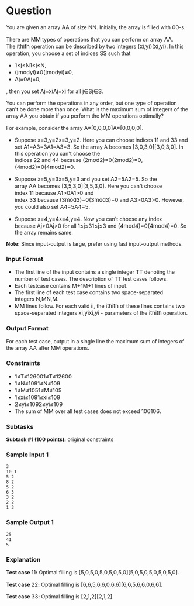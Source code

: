 # Question
<p class=" mathjax-support">You are given an array&nbsp;<span id="MathJax-Element-1-Frame" class="MathJax" style="box-sizing: border-box; display: inline; font-style: normal; font-weight: normal; line-height: normal; font-size: 15px; text-indent: 0px; text-align: left; text-transform: none; letter-spacing: normal; word-spacing: normal; overflow-wrap: normal; white-space: nowrap; float: none; direction: ltr; max-width: none; max-height: none; min-width: 0px; min-height: 0px; border: 0px; padding: 0px; margin: 0px; position: relative;" tabindex="0" role="presentation" data-mathml="&lt;math xmlns=&quot;http://www.w3.org/1998/Math/MathML&quot;&gt;&lt;mi&gt;A&lt;/mi&gt;&lt;/math&gt;"><span id="MathJax-Span-1" class="math"><span id="MathJax-Span-2" class="mrow"><span id="MathJax-Span-3" class="mi">A</span></span></span><span class="MJX_Assistive_MathML" role="presentation">A</span></span>&nbsp;of size&nbsp;<span id="MathJax-Element-2-Frame" class="MathJax" style="box-sizing: border-box; display: inline; font-style: normal; font-weight: normal; line-height: normal; font-size: 15px; text-indent: 0px; text-align: left; text-transform: none; letter-spacing: normal; word-spacing: normal; overflow-wrap: normal; white-space: nowrap; float: none; direction: ltr; max-width: none; max-height: none; min-width: 0px; min-height: 0px; border: 0px; padding: 0px; margin: 0px; position: relative;" tabindex="0" role="presentation" data-mathml="&lt;math xmlns=&quot;http://www.w3.org/1998/Math/MathML&quot;&gt;&lt;mi&gt;N&lt;/mi&gt;&lt;/math&gt;"><span id="MathJax-Span-4" class="math"><span id="MathJax-Span-5" class="mrow"><span id="MathJax-Span-6" class="mi">N</span></span></span><span class="MJX_Assistive_MathML" role="presentation">N</span></span>. Initially, the array is filled with&nbsp;<span id="MathJax-Element-3-Frame" class="MathJax" style="box-sizing: border-box; display: inline; font-style: normal; font-weight: normal; line-height: normal; font-size: 15px; text-indent: 0px; text-align: left; text-transform: none; letter-spacing: normal; word-spacing: normal; overflow-wrap: normal; white-space: nowrap; float: none; direction: ltr; max-width: none; max-height: none; min-width: 0px; min-height: 0px; border: 0px; padding: 0px; margin: 0px; position: relative;" tabindex="0" role="presentation" data-mathml="&lt;math xmlns=&quot;http://www.w3.org/1998/Math/MathML&quot;&gt;&lt;mn&gt;0&lt;/mn&gt;&lt;/math&gt;"><span id="MathJax-Span-7" class="math"><span id="MathJax-Span-8" class="mrow"><span id="MathJax-Span-9" class="mn">0</span></span></span><span class="MJX_Assistive_MathML" role="presentation">0</span></span>-s.</p>
<p class=" mathjax-support">There are&nbsp;<span id="MathJax-Element-4-Frame" class="MathJax" style="box-sizing: border-box; display: inline; font-style: normal; font-weight: normal; line-height: normal; font-size: 15px; text-indent: 0px; text-align: left; text-transform: none; letter-spacing: normal; word-spacing: normal; overflow-wrap: normal; white-space: nowrap; float: none; direction: ltr; max-width: none; max-height: none; min-width: 0px; min-height: 0px; border: 0px; padding: 0px; margin: 0px; position: relative;" tabindex="0" role="presentation" data-mathml="&lt;math xmlns=&quot;http://www.w3.org/1998/Math/MathML&quot;&gt;&lt;mi&gt;M&lt;/mi&gt;&lt;/math&gt;"><span id="MathJax-Span-10" class="math"><span id="MathJax-Span-11" class="mrow"><span id="MathJax-Span-12" class="mi">M</span></span></span><span class="MJX_Assistive_MathML" role="presentation">M</span></span>&nbsp;types of operations that you can perform on array&nbsp;<span id="MathJax-Element-5-Frame" class="MathJax" style="box-sizing: border-box; display: inline; font-style: normal; font-weight: normal; line-height: normal; font-size: 15px; text-indent: 0px; text-align: left; text-transform: none; letter-spacing: normal; word-spacing: normal; overflow-wrap: normal; white-space: nowrap; float: none; direction: ltr; max-width: none; max-height: none; min-width: 0px; min-height: 0px; border: 0px; padding: 0px; margin: 0px; position: relative;" tabindex="0" role="presentation" data-mathml="&lt;math xmlns=&quot;http://www.w3.org/1998/Math/MathML&quot;&gt;&lt;mi&gt;A&lt;/mi&gt;&lt;/math&gt;"><span id="MathJax-Span-13" class="math"><span id="MathJax-Span-14" class="mrow"><span id="MathJax-Span-15" class="mi">A</span></span></span><span class="MJX_Assistive_MathML" role="presentation">A</span></span>. The&nbsp;<span id="MathJax-Element-6-Frame" class="MathJax" style="box-sizing: border-box; display: inline; font-style: normal; font-weight: normal; line-height: normal; font-size: 15px; text-indent: 0px; text-align: left; text-transform: none; letter-spacing: normal; word-spacing: normal; overflow-wrap: normal; white-space: nowrap; float: none; direction: ltr; max-width: none; max-height: none; min-width: 0px; min-height: 0px; border: 0px; padding: 0px; margin: 0px; position: relative;" tabindex="0" role="presentation" data-mathml="&lt;math xmlns=&quot;http://www.w3.org/1998/Math/MathML&quot;&gt;&lt;msup&gt;&lt;mi&gt;i&lt;/mi&gt;&lt;mrow class=&quot;MJX-TeXAtom-ORD&quot;&gt;&lt;mi&gt;t&lt;/mi&gt;&lt;mi&gt;h&lt;/mi&gt;&lt;/mrow&gt;&lt;/msup&gt;&lt;/math&gt;"><span id="MathJax-Span-16" class="math"><span id="MathJax-Span-17" class="mrow"><span id="MathJax-Span-18" class="msubsup"><span id="MathJax-Span-19" class="mi">i</span><span id="MathJax-Span-20" class="texatom"><span id="MathJax-Span-21" class="mrow"><span id="MathJax-Span-22" class="mi">t</span><span id="MathJax-Span-23" class="mi">h</span></span></span></span></span></span><span class="MJX_Assistive_MathML" role="presentation">ith</span></span>&nbsp;operation can be described by two integers&nbsp;<span id="MathJax-Element-7-Frame" class="MathJax" style="box-sizing: border-box; display: inline; font-style: normal; font-weight: normal; line-height: normal; font-size: 15px; text-indent: 0px; text-align: left; text-transform: none; letter-spacing: normal; word-spacing: normal; overflow-wrap: normal; white-space: nowrap; float: none; direction: ltr; max-width: none; max-height: none; min-width: 0px; min-height: 0px; border: 0px; padding: 0px; margin: 0px; position: relative;" tabindex="0" role="presentation" data-mathml="&lt;math xmlns=&quot;http://www.w3.org/1998/Math/MathML&quot;&gt;&lt;mo stretchy=&quot;false&quot;&gt;(&lt;/mo&gt;&lt;msub&gt;&lt;mi&gt;x&lt;/mi&gt;&lt;mi&gt;i&lt;/mi&gt;&lt;/msub&gt;&lt;mo&gt;,&lt;/mo&gt;&lt;msub&gt;&lt;mi&gt;y&lt;/mi&gt;&lt;mi&gt;i&lt;/mi&gt;&lt;/msub&gt;&lt;mo stretchy=&quot;false&quot;&gt;)&lt;/mo&gt;&lt;/math&gt;"><span id="MathJax-Span-24" class="math"><span id="MathJax-Span-25" class="mrow"><span id="MathJax-Span-26" class="mo">(</span><span id="MathJax-Span-27" class="msubsup"><span id="MathJax-Span-28" class="mi">x</span><span id="MathJax-Span-29" class="mi">i</span></span><span id="MathJax-Span-30" class="mo">,</span><span id="MathJax-Span-31" class="msubsup"><span id="MathJax-Span-32" class="mi">y</span><span id="MathJax-Span-33" class="mi">i</span></span><span id="MathJax-Span-34" class="mo">)</span></span></span><span class="MJX_Assistive_MathML" role="presentation">(xi,yi)</span></span>. In this operation, you choose a set of indices&nbsp;<span id="MathJax-Element-8-Frame" class="MathJax" style="box-sizing: border-box; display: inline; font-style: normal; font-weight: normal; line-height: normal; font-size: 15px; text-indent: 0px; text-align: left; text-transform: none; letter-spacing: normal; word-spacing: normal; overflow-wrap: normal; white-space: nowrap; float: none; direction: ltr; max-width: none; max-height: none; min-width: 0px; min-height: 0px; border: 0px; padding: 0px; margin: 0px; position: relative;" tabindex="0" role="presentation" data-mathml="&lt;math xmlns=&quot;http://www.w3.org/1998/Math/MathML&quot;&gt;&lt;mi&gt;S&lt;/mi&gt;&lt;/math&gt;"><span id="MathJax-Span-35" class="math"><span id="MathJax-Span-36" class="mrow"><span id="MathJax-Span-37" class="mi">S</span></span></span><span class="MJX_Assistive_MathML" role="presentation">S</span></span>&nbsp;such that</p>
<ul class=" mathjax-support">
<li class=" mathjax-support"><span id="MathJax-Element-9-Frame" class="MathJax" style="box-sizing: border-box; display: inline; font-style: normal; font-weight: normal; line-height: normal; font-size: 15px; text-indent: 0px; text-align: left; text-transform: none; letter-spacing: normal; word-spacing: normal; overflow-wrap: normal; white-space: nowrap; float: none; direction: ltr; max-width: none; max-height: none; min-width: 0px; min-height: 0px; border: 0px; padding: 0px; margin: 0px; position: relative;" tabindex="0" role="presentation" data-mathml="&lt;math xmlns=&quot;http://www.w3.org/1998/Math/MathML&quot;&gt;&lt;mn&gt;1&lt;/mn&gt;&lt;mo&gt;&amp;#x2264;&lt;/mo&gt;&lt;mi&gt;j&lt;/mi&gt;&lt;mo&gt;&amp;#x2264;&lt;/mo&gt;&lt;mi&gt;N&lt;/mi&gt;&lt;/math&gt;"><span id="MathJax-Span-38" class="math"><span id="MathJax-Span-39" class="mrow"><span id="MathJax-Span-40" class="mn">1</span><span id="MathJax-Span-41" class="mo">&le;</span><span id="MathJax-Span-42" class="mi">j</span><span id="MathJax-Span-43" class="mo">&le;</span><span id="MathJax-Span-44" class="mi">N</span></span></span><span class="MJX_Assistive_MathML" role="presentation">1&le;j&le;N</span></span>,</li>
<li class=" mathjax-support"><span id="MathJax-Element-10-Frame" class="MathJax" style="box-sizing: border-box; display: inline; font-style: normal; font-weight: normal; line-height: normal; font-size: 15px; text-indent: 0px; text-align: left; text-transform: none; letter-spacing: normal; word-spacing: normal; overflow-wrap: normal; white-space: nowrap; float: none; direction: ltr; max-width: none; max-height: none; min-width: 0px; min-height: 0px; border: 0px; padding: 0px; margin: 0px; position: relative;" tabindex="0" role="presentation" data-mathml="&lt;math xmlns=&quot;http://www.w3.org/1998/Math/MathML&quot;&gt;&lt;mo stretchy=&quot;false&quot;&gt;(&lt;/mo&gt;&lt;mi&gt;j&lt;/mi&gt;&lt;mo lspace=&quot;thickmathspace&quot; rspace=&quot;thickmathspace&quot;&gt;mod&lt;/mo&gt;&lt;msub&gt;&lt;mi&gt;y&lt;/mi&gt;&lt;mi&gt;i&lt;/mi&gt;&lt;/msub&gt;&lt;mo stretchy=&quot;false&quot;&gt;)&lt;/mo&gt;&lt;mo&gt;&amp;#x2260;&lt;/mo&gt;&lt;mn&gt;0&lt;/mn&gt;&lt;/math&gt;"><span id="MathJax-Span-45" class="math"><span id="MathJax-Span-46" class="mrow"><span id="MathJax-Span-47" class="mo">(</span><span id="MathJax-Span-48" class="mi">j</span><span id="MathJax-Span-49" class="mo">mod</span><span id="MathJax-Span-50" class="msubsup"><span id="MathJax-Span-51" class="mi">y</span><span id="MathJax-Span-52" class="mi">i</span></span><span id="MathJax-Span-53" class="mo">)</span><span id="MathJax-Span-54" class="mo">&ne;</span><span id="MathJax-Span-55" class="mn">0</span></span></span><span class="MJX_Assistive_MathML" role="presentation">(jmodyi)&ne;0</span></span>,</li>
<li class=" mathjax-support"><span id="MathJax-Element-11-Frame" class="MathJax" style="box-sizing: border-box; display: inline; font-style: normal; font-weight: normal; line-height: normal; font-size: 15px; text-indent: 0px; text-align: left; text-transform: none; letter-spacing: normal; word-spacing: normal; overflow-wrap: normal; white-space: nowrap; float: none; direction: ltr; max-width: none; max-height: none; min-width: 0px; min-height: 0px; border: 0px; padding: 0px; margin: 0px; position: relative;" tabindex="0" role="presentation" data-mathml="&lt;math xmlns=&quot;http://www.w3.org/1998/Math/MathML&quot;&gt;&lt;msub&gt;&lt;mi&gt;A&lt;/mi&gt;&lt;mi&gt;j&lt;/mi&gt;&lt;/msub&gt;&lt;mo&gt;=&lt;/mo&gt;&lt;mn&gt;0&lt;/mn&gt;&lt;/math&gt;"><span id="MathJax-Span-56" class="math"><span id="MathJax-Span-57" class="mrow"><span id="MathJax-Span-58" class="msubsup"><span id="MathJax-Span-59" class="mi">A</span><span id="MathJax-Span-60" class="mi">j</span></span><span id="MathJax-Span-61" class="mo">=</span><span id="MathJax-Span-62" class="mn">0</span></span></span><span class="MJX_Assistive_MathML" role="presentation">Aj=0</span></span>,</li>
</ul>
<p class=" mathjax-support">, then you set&nbsp;<span id="MathJax-Element-12-Frame" class="MathJax" style="box-sizing: border-box; display: inline; font-style: normal; font-weight: normal; line-height: normal; font-size: 15px; text-indent: 0px; text-align: left; text-transform: none; letter-spacing: normal; word-spacing: normal; overflow-wrap: normal; white-space: nowrap; float: none; direction: ltr; max-width: none; max-height: none; min-width: 0px; min-height: 0px; border: 0px; padding: 0px; margin: 0px; position: relative;" tabindex="0" role="presentation" data-mathml="&lt;math xmlns=&quot;http://www.w3.org/1998/Math/MathML&quot;&gt;&lt;msub&gt;&lt;mi&gt;A&lt;/mi&gt;&lt;mi&gt;j&lt;/mi&gt;&lt;/msub&gt;&lt;mo&gt;=&lt;/mo&gt;&lt;msub&gt;&lt;mi&gt;x&lt;/mi&gt;&lt;mi&gt;i&lt;/mi&gt;&lt;/msub&gt;&lt;/math&gt;"><span id="MathJax-Span-63" class="math"><span id="MathJax-Span-64" class="mrow"><span id="MathJax-Span-65" class="msubsup"><span id="MathJax-Span-66" class="mi">A</span><span id="MathJax-Span-67" class="mi">j</span></span><span id="MathJax-Span-68" class="mo">=</span><span id="MathJax-Span-69" class="msubsup"><span id="MathJax-Span-70" class="mi">x</span><span id="MathJax-Span-71" class="mi">i</span></span></span></span><span class="MJX_Assistive_MathML" role="presentation">Aj=xi</span></span>&nbsp;for all&nbsp;<span id="MathJax-Element-13-Frame" class="MathJax" style="box-sizing: border-box; display: inline; font-style: normal; font-weight: normal; line-height: normal; font-size: 15px; text-indent: 0px; text-align: left; text-transform: none; letter-spacing: normal; word-spacing: normal; overflow-wrap: normal; white-space: nowrap; float: none; direction: ltr; max-width: none; max-height: none; min-width: 0px; min-height: 0px; border: 0px; padding: 0px; margin: 0px; position: relative;" tabindex="0" role="presentation" data-mathml="&lt;math xmlns=&quot;http://www.w3.org/1998/Math/MathML&quot;&gt;&lt;mi&gt;j&lt;/mi&gt;&lt;mo&gt;&amp;#x2208;&lt;/mo&gt;&lt;mi&gt;S&lt;/mi&gt;&lt;/math&gt;"><span id="MathJax-Span-72" class="math"><span id="MathJax-Span-73" class="mrow"><span id="MathJax-Span-74" class="mi">j</span><span id="MathJax-Span-75" class="mo">&isin;</span><span id="MathJax-Span-76" class="mi">S</span></span></span><span class="MJX_Assistive_MathML" role="presentation">j&isin;S</span></span>.</p>
<p class=" mathjax-support">You can perform the operations in any order, but one type of operation can't be done more than once. What is the maximum sum of integers of the array&nbsp;<span id="MathJax-Element-14-Frame" class="MathJax" style="box-sizing: border-box; display: inline; font-style: normal; font-weight: normal; line-height: normal; font-size: 15px; text-indent: 0px; text-align: left; text-transform: none; letter-spacing: normal; word-spacing: normal; overflow-wrap: normal; white-space: nowrap; float: none; direction: ltr; max-width: none; max-height: none; min-width: 0px; min-height: 0px; border: 0px; padding: 0px; margin: 0px; position: relative;" tabindex="0" role="presentation" data-mathml="&lt;math xmlns=&quot;http://www.w3.org/1998/Math/MathML&quot;&gt;&lt;mi&gt;A&lt;/mi&gt;&lt;/math&gt;"><span id="MathJax-Span-77" class="math"><span id="MathJax-Span-78" class="mrow"><span id="MathJax-Span-79" class="mi">A</span></span></span><span class="MJX_Assistive_MathML" role="presentation">A</span></span>&nbsp;you obtain if you perform the&nbsp;<span id="MathJax-Element-15-Frame" class="MathJax" style="box-sizing: border-box; display: inline; font-style: normal; font-weight: normal; line-height: normal; font-size: 15px; text-indent: 0px; text-align: left; text-transform: none; letter-spacing: normal; word-spacing: normal; overflow-wrap: normal; white-space: nowrap; float: none; direction: ltr; max-width: none; max-height: none; min-width: 0px; min-height: 0px; border: 0px; padding: 0px; margin: 0px; position: relative;" tabindex="0" role="presentation" data-mathml="&lt;math xmlns=&quot;http://www.w3.org/1998/Math/MathML&quot;&gt;&lt;mi&gt;M&lt;/mi&gt;&lt;/math&gt;"><span id="MathJax-Span-80" class="math"><span id="MathJax-Span-81" class="mrow"><span id="MathJax-Span-82" class="mi">M</span></span></span><span class="MJX_Assistive_MathML" role="presentation">M</span></span>&nbsp;operations optimally?</p>
<p class=" mathjax-support">For example, consider the array&nbsp;<span id="MathJax-Element-16-Frame" class="MathJax" style="box-sizing: border-box; display: inline; font-style: normal; font-weight: normal; line-height: normal; font-size: 15px; text-indent: 0px; text-align: left; text-transform: none; letter-spacing: normal; word-spacing: normal; overflow-wrap: normal; white-space: nowrap; float: none; direction: ltr; max-width: none; max-height: none; min-width: 0px; min-height: 0px; border: 0px; padding: 0px; margin: 0px; position: relative;" tabindex="0" role="presentation" data-mathml="&lt;math xmlns=&quot;http://www.w3.org/1998/Math/MathML&quot;&gt;&lt;mi&gt;A&lt;/mi&gt;&lt;mo&gt;=&lt;/mo&gt;&lt;mo stretchy=&quot;false&quot;&gt;[&lt;/mo&gt;&lt;mn&gt;0&lt;/mn&gt;&lt;mo&gt;,&lt;/mo&gt;&lt;mn&gt;0&lt;/mn&gt;&lt;mo&gt;,&lt;/mo&gt;&lt;mn&gt;0&lt;/mn&gt;&lt;mo&gt;,&lt;/mo&gt;&lt;mn&gt;0&lt;/mn&gt;&lt;mo stretchy=&quot;false&quot;&gt;]&lt;/mo&gt;&lt;/math&gt;"><span id="MathJax-Span-83" class="math"><span id="MathJax-Span-84" class="mrow"><span id="MathJax-Span-85" class="mi">A</span><span id="MathJax-Span-86" class="mo">=</span><span id="MathJax-Span-87" class="mo">[</span><span id="MathJax-Span-88" class="mn">0</span><span id="MathJax-Span-89" class="mo">,</span><span id="MathJax-Span-90" class="mn">0</span><span id="MathJax-Span-91" class="mo">,</span><span id="MathJax-Span-92" class="mn">0</span><span id="MathJax-Span-93" class="mo">,</span><span id="MathJax-Span-94" class="mn">0</span><span id="MathJax-Span-95" class="mo">]</span></span></span><span class="MJX_Assistive_MathML" role="presentation">A=[0,0,0,0]</span></span>.</p>
<ul class=" mathjax-support">
<li class=" mathjax-support">
<p class=" mathjax-support">Suppose&nbsp;<span id="MathJax-Element-17-Frame" class="MathJax" style="box-sizing: border-box; display: inline; font-style: normal; font-weight: normal; line-height: normal; font-size: 15px; text-indent: 0px; text-align: left; text-transform: none; letter-spacing: normal; word-spacing: normal; overflow-wrap: normal; white-space: nowrap; float: none; direction: ltr; max-width: none; max-height: none; min-width: 0px; min-height: 0px; border: 0px; padding: 0px; margin: 0px; position: relative;" tabindex="0" role="presentation" data-mathml="&lt;math xmlns=&quot;http://www.w3.org/1998/Math/MathML&quot;&gt;&lt;mi&gt;x&lt;/mi&gt;&lt;mo&gt;=&lt;/mo&gt;&lt;mn&gt;3&lt;/mn&gt;&lt;mo&gt;,&lt;/mo&gt;&lt;mi&gt;y&lt;/mi&gt;&lt;mo&gt;=&lt;/mo&gt;&lt;mn&gt;2&lt;/mn&gt;&lt;/math&gt;"><span id="MathJax-Span-96" class="math"><span id="MathJax-Span-97" class="mrow"><span id="MathJax-Span-98" class="mi">x</span><span id="MathJax-Span-99" class="mo">=</span><span id="MathJax-Span-100" class="mn">3</span><span id="MathJax-Span-101" class="mo">,</span><span id="MathJax-Span-102" class="mi">y</span><span id="MathJax-Span-103" class="mo">=</span><span id="MathJax-Span-104" class="mn">2</span></span></span><span class="MJX_Assistive_MathML" role="presentation">x=3,y=2</span></span>. Here you can choose indices&nbsp;<span id="MathJax-Element-18-Frame" class="MathJax" style="box-sizing: border-box; display: inline; font-style: normal; font-weight: normal; line-height: normal; font-size: 15px; text-indent: 0px; text-align: left; text-transform: none; letter-spacing: normal; word-spacing: normal; overflow-wrap: normal; white-space: nowrap; float: none; direction: ltr; max-width: none; max-height: none; min-width: 0px; min-height: 0px; border: 0px; padding: 0px; margin: 0px; position: relative;" tabindex="0" role="presentation" data-mathml="&lt;math xmlns=&quot;http://www.w3.org/1998/Math/MathML&quot;&gt;&lt;mn&gt;1&lt;/mn&gt;&lt;/math&gt;"><span id="MathJax-Span-105" class="math"><span id="MathJax-Span-106" class="mrow"><span id="MathJax-Span-107" class="mn">1</span></span></span><span class="MJX_Assistive_MathML" role="presentation">1</span></span>&nbsp;and&nbsp;<span id="MathJax-Element-19-Frame" class="MathJax" style="box-sizing: border-box; display: inline; font-style: normal; font-weight: normal; line-height: normal; font-size: 15px; text-indent: 0px; text-align: left; text-transform: none; letter-spacing: normal; word-spacing: normal; overflow-wrap: normal; white-space: nowrap; float: none; direction: ltr; max-width: none; max-height: none; min-width: 0px; min-height: 0px; border: 0px; padding: 0px; margin: 0px; position: relative;" tabindex="0" role="presentation" data-mathml="&lt;math xmlns=&quot;http://www.w3.org/1998/Math/MathML&quot;&gt;&lt;mn&gt;3&lt;/mn&gt;&lt;/math&gt;"><span id="MathJax-Span-108" class="math"><span id="MathJax-Span-109" class="mrow"><span id="MathJax-Span-110" class="mn">3</span></span></span><span class="MJX_Assistive_MathML" role="presentation">3</span></span>&nbsp;and set&nbsp;<span id="MathJax-Element-20-Frame" class="MathJax" style="box-sizing: border-box; display: inline; font-style: normal; font-weight: normal; line-height: normal; font-size: 15px; text-indent: 0px; text-align: left; text-transform: none; letter-spacing: normal; word-spacing: normal; overflow-wrap: normal; white-space: nowrap; float: none; direction: ltr; max-width: none; max-height: none; min-width: 0px; min-height: 0px; border: 0px; padding: 0px; margin: 0px; position: relative;" tabindex="0" role="presentation" data-mathml="&lt;math xmlns=&quot;http://www.w3.org/1998/Math/MathML&quot;&gt;&lt;msub&gt;&lt;mi&gt;A&lt;/mi&gt;&lt;mn&gt;1&lt;/mn&gt;&lt;/msub&gt;&lt;mo&gt;=&lt;/mo&gt;&lt;msub&gt;&lt;mi&gt;A&lt;/mi&gt;&lt;mn&gt;3&lt;/mn&gt;&lt;/msub&gt;&lt;mo&gt;=&lt;/mo&gt;&lt;mn&gt;3&lt;/mn&gt;&lt;/math&gt;"><span id="MathJax-Span-111" class="math"><span id="MathJax-Span-112" class="mrow"><span id="MathJax-Span-113" class="msubsup"><span id="MathJax-Span-114" class="mi">A</span><span id="MathJax-Span-115" class="mn">1</span></span><span id="MathJax-Span-116" class="mo">=</span><span id="MathJax-Span-117" class="msubsup"><span id="MathJax-Span-118" class="mi">A</span><span id="MathJax-Span-119" class="mn">3</span></span><span id="MathJax-Span-120" class="mo">=</span><span id="MathJax-Span-121" class="mn">3</span></span></span><span class="MJX_Assistive_MathML" role="presentation">A1=A3=3</span></span>. So the array A becomes&nbsp;<span id="MathJax-Element-21-Frame" class="MathJax" style="box-sizing: border-box; display: inline; font-style: normal; font-weight: normal; line-height: normal; font-size: 15px; text-indent: 0px; text-align: left; text-transform: none; letter-spacing: normal; word-spacing: normal; overflow-wrap: normal; white-space: nowrap; float: none; direction: ltr; max-width: none; max-height: none; min-width: 0px; min-height: 0px; border: 0px; padding: 0px; margin: 0px; position: relative;" tabindex="0" role="presentation" data-mathml="&lt;math xmlns=&quot;http://www.w3.org/1998/Math/MathML&quot;&gt;&lt;mo stretchy=&quot;false&quot;&gt;[&lt;/mo&gt;&lt;mn&gt;3&lt;/mn&gt;&lt;mo&gt;,&lt;/mo&gt;&lt;mn&gt;0&lt;/mn&gt;&lt;mo&gt;,&lt;/mo&gt;&lt;mn&gt;3&lt;/mn&gt;&lt;mo&gt;,&lt;/mo&gt;&lt;mn&gt;0&lt;/mn&gt;&lt;mo stretchy=&quot;false&quot;&gt;]&lt;/mo&gt;&lt;/math&gt;"><span id="MathJax-Span-122" class="math"><span id="MathJax-Span-123" class="mrow"><span id="MathJax-Span-124" class="mo">[</span><span id="MathJax-Span-125" class="mn">3</span><span id="MathJax-Span-126" class="mo">,</span><span id="MathJax-Span-127" class="mn">0</span><span id="MathJax-Span-128" class="mo">,</span><span id="MathJax-Span-129" class="mn">3</span><span id="MathJax-Span-130" class="mo">,</span><span id="MathJax-Span-131" class="mn">0</span><span id="MathJax-Span-132" class="mo">]</span></span></span><span class="MJX_Assistive_MathML" role="presentation">[3,0,3,0]</span></span>. In this operation you can't choose the indices&nbsp;<span id="MathJax-Element-22-Frame" class="MathJax" style="box-sizing: border-box; display: inline; font-style: normal; font-weight: normal; line-height: normal; font-size: 15px; text-indent: 0px; text-align: left; text-transform: none; letter-spacing: normal; word-spacing: normal; overflow-wrap: normal; white-space: nowrap; float: none; direction: ltr; max-width: none; max-height: none; min-width: 0px; min-height: 0px; border: 0px; padding: 0px; margin: 0px; position: relative;" tabindex="0" role="presentation" data-mathml="&lt;math xmlns=&quot;http://www.w3.org/1998/Math/MathML&quot;&gt;&lt;mn&gt;2&lt;/mn&gt;&lt;/math&gt;"><span id="MathJax-Span-133" class="math"><span id="MathJax-Span-134" class="mrow"><span id="MathJax-Span-135" class="mn">2</span></span></span><span class="MJX_Assistive_MathML" role="presentation">2</span></span>&nbsp;and&nbsp;<span id="MathJax-Element-23-Frame" class="MathJax" style="box-sizing: border-box; display: inline; font-style: normal; font-weight: normal; line-height: normal; font-size: 15px; text-indent: 0px; text-align: left; text-transform: none; letter-spacing: normal; word-spacing: normal; overflow-wrap: normal; white-space: nowrap; float: none; direction: ltr; max-width: none; max-height: none; min-width: 0px; min-height: 0px; border: 0px; padding: 0px; margin: 0px; position: relative;" tabindex="0" role="presentation" data-mathml="&lt;math xmlns=&quot;http://www.w3.org/1998/Math/MathML&quot;&gt;&lt;mn&gt;4&lt;/mn&gt;&lt;/math&gt;"><span id="MathJax-Span-136" class="math"><span id="MathJax-Span-137" class="mrow"><span id="MathJax-Span-138" class="mn">4</span></span></span><span class="MJX_Assistive_MathML" role="presentation">4</span></span>&nbsp;because&nbsp;<span id="MathJax-Element-24-Frame" class="MathJax" style="box-sizing: border-box; display: inline; font-style: normal; font-weight: normal; line-height: normal; font-size: 15px; text-indent: 0px; text-align: left; text-transform: none; letter-spacing: normal; word-spacing: normal; overflow-wrap: normal; white-space: nowrap; float: none; direction: ltr; max-width: none; max-height: none; min-width: 0px; min-height: 0px; border: 0px; padding: 0px; margin: 0px; position: relative;" tabindex="0" role="presentation" data-mathml="&lt;math xmlns=&quot;http://www.w3.org/1998/Math/MathML&quot;&gt;&lt;mo stretchy=&quot;false&quot;&gt;(&lt;/mo&gt;&lt;mn&gt;2&lt;/mn&gt;&lt;mo lspace=&quot;thickmathspace&quot; rspace=&quot;thickmathspace&quot;&gt;mod&lt;/mo&gt;&lt;mn&gt;2&lt;/mn&gt;&lt;mo stretchy=&quot;false&quot;&gt;)&lt;/mo&gt;&lt;mo&gt;=&lt;/mo&gt;&lt;mn&gt;0&lt;/mn&gt;&lt;/math&gt;"><span id="MathJax-Span-139" class="math"><span id="MathJax-Span-140" class="mrow"><span id="MathJax-Span-141" class="mo">(</span><span id="MathJax-Span-142" class="mn">2</span><span id="MathJax-Span-143" class="mo">mod</span><span id="MathJax-Span-144" class="mn">2</span><span id="MathJax-Span-145" class="mo">)</span><span id="MathJax-Span-146" class="mo">=</span><span id="MathJax-Span-147" class="mn">0</span></span></span><span class="MJX_Assistive_MathML" role="presentation">(2mod2)=0</span></span>,&nbsp;<span id="MathJax-Element-25-Frame" class="MathJax" style="box-sizing: border-box; display: inline; font-style: normal; font-weight: normal; line-height: normal; font-size: 15px; text-indent: 0px; text-align: left; text-transform: none; letter-spacing: normal; word-spacing: normal; overflow-wrap: normal; white-space: nowrap; float: none; direction: ltr; max-width: none; max-height: none; min-width: 0px; min-height: 0px; border: 0px; padding: 0px; margin: 0px; position: relative;" tabindex="0" role="presentation" data-mathml="&lt;math xmlns=&quot;http://www.w3.org/1998/Math/MathML&quot;&gt;&lt;mo stretchy=&quot;false&quot;&gt;(&lt;/mo&gt;&lt;mn&gt;4&lt;/mn&gt;&lt;mo lspace=&quot;thickmathspace&quot; rspace=&quot;thickmathspace&quot;&gt;mod&lt;/mo&gt;&lt;mn&gt;2&lt;/mn&gt;&lt;mo stretchy=&quot;false&quot;&gt;)&lt;/mo&gt;&lt;mo&gt;=&lt;/mo&gt;&lt;mn&gt;0&lt;/mn&gt;&lt;/math&gt;"><span id="MathJax-Span-148" class="math"><span id="MathJax-Span-149" class="mrow"><span id="MathJax-Span-150" class="mo">(</span><span id="MathJax-Span-151" class="mn">4</span><span id="MathJax-Span-152" class="mo">mod</span><span id="MathJax-Span-153" class="mn">2</span><span id="MathJax-Span-154" class="mo">)</span><span id="MathJax-Span-155" class="mo">=</span><span id="MathJax-Span-156" class="mn">0</span></span></span><span class="MJX_Assistive_MathML" role="presentation">(4mod2)=0</span></span>.</p>
</li>
<li class=" mathjax-support">
<p class=" mathjax-support">Suppose&nbsp;<span id="MathJax-Element-26-Frame" class="MathJax" style="box-sizing: border-box; display: inline; font-style: normal; font-weight: normal; line-height: normal; font-size: 15px; text-indent: 0px; text-align: left; text-transform: none; letter-spacing: normal; word-spacing: normal; overflow-wrap: normal; white-space: nowrap; float: none; direction: ltr; max-width: none; max-height: none; min-width: 0px; min-height: 0px; border: 0px; padding: 0px; margin: 0px; position: relative;" tabindex="0" role="presentation" data-mathml="&lt;math xmlns=&quot;http://www.w3.org/1998/Math/MathML&quot;&gt;&lt;mi&gt;x&lt;/mi&gt;&lt;mo&gt;=&lt;/mo&gt;&lt;mn&gt;5&lt;/mn&gt;&lt;mo&gt;,&lt;/mo&gt;&lt;mi&gt;y&lt;/mi&gt;&lt;mo&gt;=&lt;/mo&gt;&lt;mn&gt;3&lt;/mn&gt;&lt;/math&gt;"><span id="MathJax-Span-157" class="math"><span id="MathJax-Span-158" class="mrow"><span id="MathJax-Span-159" class="mi">x</span><span id="MathJax-Span-160" class="mo">=</span><span id="MathJax-Span-161" class="mn">5</span><span id="MathJax-Span-162" class="mo">,</span><span id="MathJax-Span-163" class="mi">y</span><span id="MathJax-Span-164" class="mo">=</span><span id="MathJax-Span-165" class="mn">3</span></span></span><span class="MJX_Assistive_MathML" role="presentation">x=5,y=3</span></span>&nbsp;and you set&nbsp;<span id="MathJax-Element-27-Frame" class="MathJax" style="box-sizing: border-box; display: inline; font-style: normal; font-weight: normal; line-height: normal; font-size: 15px; text-indent: 0px; text-align: left; text-transform: none; letter-spacing: normal; word-spacing: normal; overflow-wrap: normal; white-space: nowrap; float: none; direction: ltr; max-width: none; max-height: none; min-width: 0px; min-height: 0px; border: 0px; padding: 0px; margin: 0px; position: relative;" tabindex="0" role="presentation" data-mathml="&lt;math xmlns=&quot;http://www.w3.org/1998/Math/MathML&quot;&gt;&lt;msub&gt;&lt;mi&gt;A&lt;/mi&gt;&lt;mn&gt;2&lt;/mn&gt;&lt;/msub&gt;&lt;mo&gt;=&lt;/mo&gt;&lt;mn&gt;5&lt;/mn&gt;&lt;/math&gt;"><span id="MathJax-Span-166" class="math"><span id="MathJax-Span-167" class="mrow"><span id="MathJax-Span-168" class="msubsup"><span id="MathJax-Span-169" class="mi">A</span><span id="MathJax-Span-170" class="mn">2</span></span><span id="MathJax-Span-171" class="mo">=</span><span id="MathJax-Span-172" class="mn">5</span></span></span><span class="MJX_Assistive_MathML" role="presentation">A2=5</span></span>. So the array&nbsp;<span id="MathJax-Element-28-Frame" class="MathJax" style="box-sizing: border-box; display: inline; font-style: normal; font-weight: normal; line-height: normal; font-size: 15px; text-indent: 0px; text-align: left; text-transform: none; letter-spacing: normal; word-spacing: normal; overflow-wrap: normal; white-space: nowrap; float: none; direction: ltr; max-width: none; max-height: none; min-width: 0px; min-height: 0px; border: 0px; padding: 0px; margin: 0px; position: relative;" tabindex="0" role="presentation" data-mathml="&lt;math xmlns=&quot;http://www.w3.org/1998/Math/MathML&quot;&gt;&lt;mi&gt;A&lt;/mi&gt;&lt;/math&gt;"><span id="MathJax-Span-173" class="math"><span id="MathJax-Span-174" class="mrow"><span id="MathJax-Span-175" class="mi">A</span></span></span><span class="MJX_Assistive_MathML" role="presentation">A</span></span>&nbsp;becomes&nbsp;<span id="MathJax-Element-29-Frame" class="MathJax" style="box-sizing: border-box; display: inline; font-style: normal; font-weight: normal; line-height: normal; font-size: 15px; text-indent: 0px; text-align: left; text-transform: none; letter-spacing: normal; word-spacing: normal; overflow-wrap: normal; white-space: nowrap; float: none; direction: ltr; max-width: none; max-height: none; min-width: 0px; min-height: 0px; border: 0px; padding: 0px; margin: 0px; position: relative;" tabindex="0" role="presentation" data-mathml="&lt;math xmlns=&quot;http://www.w3.org/1998/Math/MathML&quot;&gt;&lt;mo stretchy=&quot;false&quot;&gt;[&lt;/mo&gt;&lt;mn&gt;3&lt;/mn&gt;&lt;mo&gt;,&lt;/mo&gt;&lt;mn&gt;5&lt;/mn&gt;&lt;mo&gt;,&lt;/mo&gt;&lt;mn&gt;3&lt;/mn&gt;&lt;mo&gt;,&lt;/mo&gt;&lt;mn&gt;0&lt;/mn&gt;&lt;mo stretchy=&quot;false&quot;&gt;]&lt;/mo&gt;&lt;/math&gt;"><span id="MathJax-Span-176" class="math"><span id="MathJax-Span-177" class="mrow"><span id="MathJax-Span-178" class="mo">[</span><span id="MathJax-Span-179" class="mn">3</span><span id="MathJax-Span-180" class="mo">,</span><span id="MathJax-Span-181" class="mn">5</span><span id="MathJax-Span-182" class="mo">,</span><span id="MathJax-Span-183" class="mn">3</span><span id="MathJax-Span-184" class="mo">,</span><span id="MathJax-Span-185" class="mn">0</span><span id="MathJax-Span-186" class="mo">]</span></span></span><span class="MJX_Assistive_MathML" role="presentation">[3,5,3,0]</span></span>. Here you can't choose index&nbsp;<span id="MathJax-Element-30-Frame" class="MathJax" style="box-sizing: border-box; display: inline; font-style: normal; font-weight: normal; line-height: normal; font-size: 15px; text-indent: 0px; text-align: left; text-transform: none; letter-spacing: normal; word-spacing: normal; overflow-wrap: normal; white-space: nowrap; float: none; direction: ltr; max-width: none; max-height: none; min-width: 0px; min-height: 0px; border: 0px; padding: 0px; margin: 0px; position: relative;" tabindex="0" role="presentation" data-mathml="&lt;math xmlns=&quot;http://www.w3.org/1998/Math/MathML&quot;&gt;&lt;mn&gt;1&lt;/mn&gt;&lt;/math&gt;"><span id="MathJax-Span-187" class="math"><span id="MathJax-Span-188" class="mrow"><span id="MathJax-Span-189" class="mn">1</span></span></span><span class="MJX_Assistive_MathML" role="presentation">1</span></span>&nbsp;because&nbsp;<span id="MathJax-Element-31-Frame" class="MathJax" style="box-sizing: border-box; display: inline; font-style: normal; font-weight: normal; line-height: normal; font-size: 15px; text-indent: 0px; text-align: left; text-transform: none; letter-spacing: normal; word-spacing: normal; overflow-wrap: normal; white-space: nowrap; float: none; direction: ltr; max-width: none; max-height: none; min-width: 0px; min-height: 0px; border: 0px; padding: 0px; margin: 0px; position: relative;" tabindex="0" role="presentation" data-mathml="&lt;math xmlns=&quot;http://www.w3.org/1998/Math/MathML&quot;&gt;&lt;msub&gt;&lt;mi&gt;A&lt;/mi&gt;&lt;mn&gt;1&lt;/mn&gt;&lt;/msub&gt;&lt;mo&gt;&amp;#x003E;&lt;/mo&gt;&lt;mn&gt;0&lt;/mn&gt;&lt;/math&gt;"><span id="MathJax-Span-190" class="math"><span id="MathJax-Span-191" class="mrow"><span id="MathJax-Span-192" class="msubsup"><span id="MathJax-Span-193" class="mi">A</span><span id="MathJax-Span-194" class="mn">1</span></span><span id="MathJax-Span-195" class="mo">&gt;</span><span id="MathJax-Span-196" class="mn">0</span></span></span><span class="MJX_Assistive_MathML" role="presentation">A1&gt;0</span></span>&nbsp;and index&nbsp;<span id="MathJax-Element-32-Frame" class="MathJax" style="box-sizing: border-box; display: inline; font-style: normal; font-weight: normal; line-height: normal; font-size: 15px; text-indent: 0px; text-align: left; text-transform: none; letter-spacing: normal; word-spacing: normal; overflow-wrap: normal; white-space: nowrap; float: none; direction: ltr; max-width: none; max-height: none; min-width: 0px; min-height: 0px; border: 0px; padding: 0px; margin: 0px; position: relative;" tabindex="0" role="presentation" data-mathml="&lt;math xmlns=&quot;http://www.w3.org/1998/Math/MathML&quot;&gt;&lt;mn&gt;3&lt;/mn&gt;&lt;/math&gt;"><span id="MathJax-Span-197" class="math"><span id="MathJax-Span-198" class="mrow"><span id="MathJax-Span-199" class="mn">3</span></span></span><span class="MJX_Assistive_MathML" role="presentation">3</span></span>&nbsp;because&nbsp;<span id="MathJax-Element-33-Frame" class="MathJax" style="box-sizing: border-box; display: inline; font-style: normal; font-weight: normal; line-height: normal; font-size: 15px; text-indent: 0px; text-align: left; text-transform: none; letter-spacing: normal; word-spacing: normal; overflow-wrap: normal; white-space: nowrap; float: none; direction: ltr; max-width: none; max-height: none; min-width: 0px; min-height: 0px; border: 0px; padding: 0px; margin: 0px; position: relative;" tabindex="0" role="presentation" data-mathml="&lt;math xmlns=&quot;http://www.w3.org/1998/Math/MathML&quot;&gt;&lt;mo stretchy=&quot;false&quot;&gt;(&lt;/mo&gt;&lt;mn&gt;3&lt;/mn&gt;&lt;mo lspace=&quot;thickmathspace&quot; rspace=&quot;thickmathspace&quot;&gt;mod&lt;/mo&gt;&lt;mn&gt;3&lt;/mn&gt;&lt;mo stretchy=&quot;false&quot;&gt;)&lt;/mo&gt;&lt;mo&gt;=&lt;/mo&gt;&lt;mn&gt;0&lt;/mn&gt;&lt;/math&gt;"><span id="MathJax-Span-200" class="math"><span id="MathJax-Span-201" class="mrow"><span id="MathJax-Span-202" class="mo">(</span><span id="MathJax-Span-203" class="mn">3</span><span id="MathJax-Span-204" class="mo">mod</span><span id="MathJax-Span-205" class="mn">3</span><span id="MathJax-Span-206" class="mo">)</span><span id="MathJax-Span-207" class="mo">=</span><span id="MathJax-Span-208" class="mn">0</span></span></span><span class="MJX_Assistive_MathML" role="presentation">(3mod3)=0</span></span>&nbsp;and&nbsp;<span id="MathJax-Element-34-Frame" class="MathJax" style="box-sizing: border-box; display: inline; font-style: normal; font-weight: normal; line-height: normal; font-size: 15px; text-indent: 0px; text-align: left; text-transform: none; letter-spacing: normal; word-spacing: normal; overflow-wrap: normal; white-space: nowrap; float: none; direction: ltr; max-width: none; max-height: none; min-width: 0px; min-height: 0px; border: 0px; padding: 0px; margin: 0px; position: relative;" tabindex="0" role="presentation" data-mathml="&lt;math xmlns=&quot;http://www.w3.org/1998/Math/MathML&quot;&gt;&lt;msub&gt;&lt;mi&gt;A&lt;/mi&gt;&lt;mn&gt;3&lt;/mn&gt;&lt;/msub&gt;&lt;mo&gt;&amp;#x003E;&lt;/mo&gt;&lt;mn&gt;0&lt;/mn&gt;&lt;/math&gt;"><span id="MathJax-Span-209" class="math"><span id="MathJax-Span-210" class="mrow"><span id="MathJax-Span-211" class="msubsup"><span id="MathJax-Span-212" class="mi">A</span><span id="MathJax-Span-213" class="mn">3</span></span><span id="MathJax-Span-214" class="mo">&gt;</span><span id="MathJax-Span-215" class="mn">0</span></span></span><span class="MJX_Assistive_MathML" role="presentation">A3&gt;0</span></span>. However, you could also set&nbsp;<span id="MathJax-Element-35-Frame" class="MathJax" style="box-sizing: border-box; display: inline; font-style: normal; font-weight: normal; line-height: normal; font-size: 15px; text-indent: 0px; text-align: left; text-transform: none; letter-spacing: normal; word-spacing: normal; overflow-wrap: normal; white-space: nowrap; float: none; direction: ltr; max-width: none; max-height: none; min-width: 0px; min-height: 0px; border: 0px; padding: 0px; margin: 0px; position: relative;" tabindex="0" role="presentation" data-mathml="&lt;math xmlns=&quot;http://www.w3.org/1998/Math/MathML&quot;&gt;&lt;msub&gt;&lt;mi&gt;A&lt;/mi&gt;&lt;mn&gt;4&lt;/mn&gt;&lt;/msub&gt;&lt;mo&gt;=&lt;/mo&gt;&lt;mn&gt;5&lt;/mn&gt;&lt;/math&gt;"><span id="MathJax-Span-216" class="math"><span id="MathJax-Span-217" class="mrow"><span id="MathJax-Span-218" class="msubsup"><span id="MathJax-Span-219" class="mi">A</span><span id="MathJax-Span-220" class="mn">4</span></span><span id="MathJax-Span-221" class="mo">=</span><span id="MathJax-Span-222" class="mn">5</span></span></span><span class="MJX_Assistive_MathML" role="presentation">A4=5</span></span>.</p>
</li>
<li class=" mathjax-support">
<p class=" mathjax-support">Suppose&nbsp;<span id="MathJax-Element-36-Frame" class="MathJax" style="box-sizing: border-box; display: inline; font-style: normal; font-weight: normal; line-height: normal; font-size: 15px; text-indent: 0px; text-align: left; text-transform: none; letter-spacing: normal; word-spacing: normal; overflow-wrap: normal; white-space: nowrap; float: none; direction: ltr; max-width: none; max-height: none; min-width: 0px; min-height: 0px; border: 0px; padding: 0px; margin: 0px; position: relative;" tabindex="0" role="presentation" data-mathml="&lt;math xmlns=&quot;http://www.w3.org/1998/Math/MathML&quot;&gt;&lt;mi&gt;x&lt;/mi&gt;&lt;mo&gt;=&lt;/mo&gt;&lt;mn&gt;4&lt;/mn&gt;&lt;mo&gt;,&lt;/mo&gt;&lt;mi&gt;y&lt;/mi&gt;&lt;mo&gt;=&lt;/mo&gt;&lt;mn&gt;4&lt;/mn&gt;&lt;/math&gt;"><span id="MathJax-Span-223" class="math"><span id="MathJax-Span-224" class="mrow"><span id="MathJax-Span-225" class="mi">x</span><span id="MathJax-Span-226" class="mo">=</span><span id="MathJax-Span-227" class="mn">4</span><span id="MathJax-Span-228" class="mo">,</span><span id="MathJax-Span-229" class="mi">y</span><span id="MathJax-Span-230" class="mo">=</span><span id="MathJax-Span-231" class="mn">4</span></span></span><span class="MJX_Assistive_MathML" role="presentation">x=4,y=4</span></span>. Now you can't choose any index because&nbsp;<span id="MathJax-Element-37-Frame" class="MathJax" style="box-sizing: border-box; display: inline; font-style: normal; font-weight: normal; line-height: normal; font-size: 15px; text-indent: 0px; text-align: left; text-transform: none; letter-spacing: normal; word-spacing: normal; overflow-wrap: normal; white-space: nowrap; float: none; direction: ltr; max-width: none; max-height: none; min-width: 0px; min-height: 0px; border: 0px; padding: 0px; margin: 0px; position: relative;" tabindex="0" role="presentation" data-mathml="&lt;math xmlns=&quot;http://www.w3.org/1998/Math/MathML&quot;&gt;&lt;msub&gt;&lt;mi&gt;A&lt;/mi&gt;&lt;mi&gt;j&lt;/mi&gt;&lt;/msub&gt;&lt;mo&gt;&amp;#x003E;&lt;/mo&gt;&lt;mn&gt;0&lt;/mn&gt;&lt;/math&gt;"><span id="MathJax-Span-232" class="math"><span id="MathJax-Span-233" class="mrow"><span id="MathJax-Span-234" class="msubsup"><span id="MathJax-Span-235" class="mi">A</span><span id="MathJax-Span-236" class="mi">j</span></span><span id="MathJax-Span-237" class="mo">&gt;</span><span id="MathJax-Span-238" class="mn">0</span></span></span><span class="MJX_Assistive_MathML" role="presentation">Aj&gt;0</span></span>&nbsp;for all&nbsp;<span id="MathJax-Element-38-Frame" class="MathJax" style="box-sizing: border-box; display: inline; font-style: normal; font-weight: normal; line-height: normal; font-size: 15px; text-indent: 0px; text-align: left; text-transform: none; letter-spacing: normal; word-spacing: normal; overflow-wrap: normal; white-space: nowrap; float: none; direction: ltr; max-width: none; max-height: none; min-width: 0px; min-height: 0px; border: 0px; padding: 0px; margin: 0px; position: relative;" tabindex="0" role="presentation" data-mathml="&lt;math xmlns=&quot;http://www.w3.org/1998/Math/MathML&quot;&gt;&lt;mn&gt;1&lt;/mn&gt;&lt;mo&gt;&amp;#x2264;&lt;/mo&gt;&lt;mi&gt;j&lt;/mi&gt;&lt;mo&gt;&amp;#x2264;&lt;/mo&gt;&lt;mn&gt;3&lt;/mn&gt;&lt;/math&gt;"><span id="MathJax-Span-239" class="math"><span id="MathJax-Span-240" class="mrow"><span id="MathJax-Span-241" class="mn">1</span><span id="MathJax-Span-242" class="mo">&le;</span><span id="MathJax-Span-243" class="mi">j</span><span id="MathJax-Span-244" class="mo">&le;</span><span id="MathJax-Span-245" class="mn">3</span></span></span><span class="MJX_Assistive_MathML" role="presentation">1&le;j&le;3</span></span>&nbsp;and&nbsp;<span id="MathJax-Element-39-Frame" class="MathJax" style="box-sizing: border-box; display: inline; font-style: normal; font-weight: normal; line-height: normal; font-size: 15px; text-indent: 0px; text-align: left; text-transform: none; letter-spacing: normal; word-spacing: normal; overflow-wrap: normal; white-space: nowrap; float: none; direction: ltr; max-width: none; max-height: none; min-width: 0px; min-height: 0px; border: 0px; padding: 0px; margin: 0px; position: relative;" tabindex="0" role="presentation" data-mathml="&lt;math xmlns=&quot;http://www.w3.org/1998/Math/MathML&quot;&gt;&lt;mo stretchy=&quot;false&quot;&gt;(&lt;/mo&gt;&lt;mn&gt;4&lt;/mn&gt;&lt;mo lspace=&quot;thickmathspace&quot; rspace=&quot;thickmathspace&quot;&gt;mod&lt;/mo&gt;&lt;mn&gt;4&lt;/mn&gt;&lt;mo stretchy=&quot;false&quot;&gt;)&lt;/mo&gt;&lt;mo&gt;=&lt;/mo&gt;&lt;mn&gt;0&lt;/mn&gt;&lt;/math&gt;"><span id="MathJax-Span-246" class="math"><span id="MathJax-Span-247" class="mrow"><span id="MathJax-Span-248" class="mo">(</span><span id="MathJax-Span-249" class="mn">4</span><span id="MathJax-Span-250" class="mo">mod</span><span id="MathJax-Span-251" class="mn">4</span><span id="MathJax-Span-252" class="mo">)</span><span id="MathJax-Span-253" class="mo">=</span><span id="MathJax-Span-254" class="mn">0</span></span></span><span class="MJX_Assistive_MathML" role="presentation">(4mod4)=0</span></span>. So the array remains same.</p>
</li>
</ul>
<p class=" mathjax-support"><strong class=" mathjax-support">Note:</strong>&nbsp;Since input-output is large, prefer using fast input-output methods.</p>
<h3 class=" mathjax-support">Input Format</h3>
<ul class=" mathjax-support">
<li class=" mathjax-support">The first line of the input contains a single integer&nbsp;<span id="MathJax-Element-40-Frame" class="MathJax" style="box-sizing: border-box; display: inline; font-style: normal; font-weight: normal; line-height: normal; font-size: 15px; text-indent: 0px; text-align: left; text-transform: none; letter-spacing: normal; word-spacing: normal; overflow-wrap: normal; white-space: nowrap; float: none; direction: ltr; max-width: none; max-height: none; min-width: 0px; min-height: 0px; border: 0px; padding: 0px; margin: 0px; position: relative;" tabindex="0" role="presentation" data-mathml="&lt;math xmlns=&quot;http://www.w3.org/1998/Math/MathML&quot;&gt;&lt;mi&gt;T&lt;/mi&gt;&lt;/math&gt;"><span id="MathJax-Span-255" class="math"><span id="MathJax-Span-256" class="mrow"><span id="MathJax-Span-257" class="mi">T</span></span></span><span class="MJX_Assistive_MathML" role="presentation">T</span></span>&nbsp;denoting the number of test cases. The description of&nbsp;<span id="MathJax-Element-41-Frame" class="MathJax" style="box-sizing: border-box; display: inline; font-style: normal; font-weight: normal; line-height: normal; font-size: 15px; text-indent: 0px; text-align: left; text-transform: none; letter-spacing: normal; word-spacing: normal; overflow-wrap: normal; white-space: nowrap; float: none; direction: ltr; max-width: none; max-height: none; min-width: 0px; min-height: 0px; border: 0px; padding: 0px; margin: 0px; position: relative;" tabindex="0" role="presentation" data-mathml="&lt;math xmlns=&quot;http://www.w3.org/1998/Math/MathML&quot;&gt;&lt;mi&gt;T&lt;/mi&gt;&lt;/math&gt;"><span id="MathJax-Span-258" class="math"><span id="MathJax-Span-259" class="mrow"><span id="MathJax-Span-260" class="mi">T</span></span></span><span class="MJX_Assistive_MathML" role="presentation">T</span></span>&nbsp;test cases follows.</li>
<li class=" mathjax-support">Each testcase contains&nbsp;<span id="MathJax-Element-42-Frame" class="MathJax" style="box-sizing: border-box; display: inline; font-style: normal; font-weight: normal; line-height: normal; font-size: 15px; text-indent: 0px; text-align: left; text-transform: none; letter-spacing: normal; word-spacing: normal; overflow-wrap: normal; white-space: nowrap; float: none; direction: ltr; max-width: none; max-height: none; min-width: 0px; min-height: 0px; border: 0px; padding: 0px; margin: 0px; position: relative;" tabindex="0" role="presentation" data-mathml="&lt;math xmlns=&quot;http://www.w3.org/1998/Math/MathML&quot;&gt;&lt;mi&gt;M&lt;/mi&gt;&lt;mo&gt;+&lt;/mo&gt;&lt;mn&gt;1&lt;/mn&gt;&lt;/math&gt;"><span id="MathJax-Span-261" class="math"><span id="MathJax-Span-262" class="mrow"><span id="MathJax-Span-263" class="mi">M</span><span id="MathJax-Span-264" class="mo">+</span><span id="MathJax-Span-265" class="mn">1</span></span></span><span class="MJX_Assistive_MathML" role="presentation">M+1</span></span>&nbsp;lines of input.</li>
<li class=" mathjax-support">The first line of each test case contains two space-separated integers&nbsp;<span id="MathJax-Element-43-Frame" class="MathJax" style="box-sizing: border-box; display: inline; font-style: normal; font-weight: normal; line-height: normal; font-size: 15px; text-indent: 0px; text-align: left; text-transform: none; letter-spacing: normal; word-spacing: normal; overflow-wrap: normal; white-space: nowrap; float: none; direction: ltr; max-width: none; max-height: none; min-width: 0px; min-height: 0px; border: 0px; padding: 0px; margin: 0px; position: relative;" tabindex="0" role="presentation" data-mathml="&lt;math xmlns=&quot;http://www.w3.org/1998/Math/MathML&quot;&gt;&lt;mi&gt;N&lt;/mi&gt;&lt;mo&gt;,&lt;/mo&gt;&lt;mi&gt;M&lt;/mi&gt;&lt;/math&gt;"><span id="MathJax-Span-266" class="math"><span id="MathJax-Span-267" class="mrow"><span id="MathJax-Span-268" class="mi">N</span><span id="MathJax-Span-269" class="mo">,</span><span id="MathJax-Span-270" class="mi">M</span></span></span><span class="MJX_Assistive_MathML" role="presentation">N,M</span></span>.</li>
<li class=" mathjax-support"><span id="MathJax-Element-44-Frame" class="MathJax" style="box-sizing: border-box; display: inline; font-style: normal; font-weight: normal; line-height: normal; font-size: 15px; text-indent: 0px; text-align: left; text-transform: none; letter-spacing: normal; word-spacing: normal; overflow-wrap: normal; white-space: nowrap; float: none; direction: ltr; max-width: none; max-height: none; min-width: 0px; min-height: 0px; border: 0px; padding: 0px; margin: 0px; position: relative;" tabindex="0" role="presentation" data-mathml="&lt;math xmlns=&quot;http://www.w3.org/1998/Math/MathML&quot;&gt;&lt;mi&gt;M&lt;/mi&gt;&lt;/math&gt;"><span id="MathJax-Span-271" class="math"><span id="MathJax-Span-272" class="mrow"><span id="MathJax-Span-273" class="mi">M</span></span></span><span class="MJX_Assistive_MathML" role="presentation">M</span></span>&nbsp;lines follow. For each valid&nbsp;<span id="MathJax-Element-45-Frame" class="MathJax" style="box-sizing: border-box; display: inline; font-style: normal; font-weight: normal; line-height: normal; font-size: 15px; text-indent: 0px; text-align: left; text-transform: none; letter-spacing: normal; word-spacing: normal; overflow-wrap: normal; white-space: nowrap; float: none; direction: ltr; max-width: none; max-height: none; min-width: 0px; min-height: 0px; border: 0px; padding: 0px; margin: 0px; position: relative;" tabindex="0" role="presentation" data-mathml="&lt;math xmlns=&quot;http://www.w3.org/1998/Math/MathML&quot;&gt;&lt;mi&gt;i&lt;/mi&gt;&lt;/math&gt;"><span id="MathJax-Span-274" class="math"><span id="MathJax-Span-275" class="mrow"><span id="MathJax-Span-276" class="mi">i</span></span></span><span class="MJX_Assistive_MathML" role="presentation">i</span></span>, the&nbsp;<span id="MathJax-Element-46-Frame" class="MathJax" style="box-sizing: border-box; display: inline; font-style: normal; font-weight: normal; line-height: normal; font-size: 15px; text-indent: 0px; text-align: left; text-transform: none; letter-spacing: normal; word-spacing: normal; overflow-wrap: normal; white-space: nowrap; float: none; direction: ltr; max-width: none; max-height: none; min-width: 0px; min-height: 0px; border: 0px; padding: 0px; margin: 0px; position: relative;" tabindex="0" role="presentation" data-mathml="&lt;math xmlns=&quot;http://www.w3.org/1998/Math/MathML&quot;&gt;&lt;msup&gt;&lt;mi&gt;i&lt;/mi&gt;&lt;mrow class=&quot;MJX-TeXAtom-ORD&quot;&gt;&lt;mi&gt;t&lt;/mi&gt;&lt;mi&gt;h&lt;/mi&gt;&lt;/mrow&gt;&lt;/msup&gt;&lt;/math&gt;"><span id="MathJax-Span-277" class="math"><span id="MathJax-Span-278" class="mrow"><span id="MathJax-Span-279" class="msubsup"><span id="MathJax-Span-280" class="mi">i</span><span id="MathJax-Span-281" class="texatom"><span id="MathJax-Span-282" class="mrow"><span id="MathJax-Span-283" class="mi">t</span><span id="MathJax-Span-284" class="mi">h</span></span></span></span></span></span><span class="MJX_Assistive_MathML" role="presentation">ith</span></span>&nbsp;of these lines contains two space-separated integers&nbsp;<span id="MathJax-Element-47-Frame" class="MathJax" style="box-sizing: border-box; display: inline; font-style: normal; font-weight: normal; line-height: normal; font-size: 15px; text-indent: 0px; text-align: left; text-transform: none; letter-spacing: normal; word-spacing: normal; overflow-wrap: normal; white-space: nowrap; float: none; direction: ltr; max-width: none; max-height: none; min-width: 0px; min-height: 0px; border: 0px; padding: 0px; margin: 0px; position: relative;" tabindex="0" role="presentation" data-mathml="&lt;math xmlns=&quot;http://www.w3.org/1998/Math/MathML&quot;&gt;&lt;msub&gt;&lt;mi&gt;x&lt;/mi&gt;&lt;mi&gt;i&lt;/mi&gt;&lt;/msub&gt;&lt;mo&gt;,&lt;/mo&gt;&lt;msub&gt;&lt;mi&gt;y&lt;/mi&gt;&lt;mi&gt;i&lt;/mi&gt;&lt;/msub&gt;&lt;/math&gt;"><span id="MathJax-Span-285" class="math"><span id="MathJax-Span-286" class="mrow"><span id="MathJax-Span-287" class="msubsup"><span id="MathJax-Span-288" class="mi">x</span><span id="MathJax-Span-289" class="mi">i</span></span><span id="MathJax-Span-290" class="mo">,</span><span id="MathJax-Span-291" class="msubsup"><span id="MathJax-Span-292" class="mi">y</span><span id="MathJax-Span-293" class="mi">i</span></span></span></span><span class="MJX_Assistive_MathML" role="presentation">xi,yi</span></span>&nbsp;- parameters of the&nbsp;<span id="MathJax-Element-48-Frame" class="MathJax" style="box-sizing: border-box; display: inline; font-style: normal; font-weight: normal; line-height: normal; font-size: 15px; text-indent: 0px; text-align: left; text-transform: none; letter-spacing: normal; word-spacing: normal; overflow-wrap: normal; white-space: nowrap; float: none; direction: ltr; max-width: none; max-height: none; min-width: 0px; min-height: 0px; border: 0px; padding: 0px; margin: 0px; position: relative;" tabindex="0" role="presentation" data-mathml="&lt;math xmlns=&quot;http://www.w3.org/1998/Math/MathML&quot;&gt;&lt;msup&gt;&lt;mi&gt;i&lt;/mi&gt;&lt;mrow class=&quot;MJX-TeXAtom-ORD&quot;&gt;&lt;mi&gt;t&lt;/mi&gt;&lt;mi&gt;h&lt;/mi&gt;&lt;/mrow&gt;&lt;/msup&gt;&lt;/math&gt;"><span id="MathJax-Span-294" class="math"><span id="MathJax-Span-295" class="mrow"><span id="MathJax-Span-296" class="msubsup"><span id="MathJax-Span-297" class="mi">i</span><span id="MathJax-Span-298" class="texatom"><span id="MathJax-Span-299" class="mrow"><span id="MathJax-Span-300" class="mi">t</span><span id="MathJax-Span-301" class="mi">h</span></span></span></span></span></span><span class="MJX_Assistive_MathML" role="presentation">ith</span></span>&nbsp;operation.</li>
</ul>
<h3 class=" mathjax-support">Output Format</h3>
<p class=" mathjax-support">For each test case, output in a single line the maximum sum of integers of the array&nbsp;<span id="MathJax-Element-49-Frame" class="MathJax" style="box-sizing: border-box; display: inline; font-style: normal; font-weight: normal; line-height: normal; font-size: 15px; text-indent: 0px; text-align: left; text-transform: none; letter-spacing: normal; word-spacing: normal; overflow-wrap: normal; white-space: nowrap; float: none; direction: ltr; max-width: none; max-height: none; min-width: 0px; min-height: 0px; border: 0px; padding: 0px; margin: 0px; position: relative;" tabindex="0" role="presentation" data-mathml="&lt;math xmlns=&quot;http://www.w3.org/1998/Math/MathML&quot;&gt;&lt;mi&gt;A&lt;/mi&gt;&lt;/math&gt;"><span id="MathJax-Span-302" class="math"><span id="MathJax-Span-303" class="mrow"><span id="MathJax-Span-304" class="mi">A</span></span></span><span class="MJX_Assistive_MathML" role="presentation">A</span></span>&nbsp;after&nbsp;<span id="MathJax-Element-50-Frame" class="MathJax" style="box-sizing: border-box; display: inline; font-style: normal; font-weight: normal; line-height: normal; font-size: 15px; text-indent: 0px; text-align: left; text-transform: none; letter-spacing: normal; word-spacing: normal; overflow-wrap: normal; white-space: nowrap; float: none; direction: ltr; max-width: none; max-height: none; min-width: 0px; min-height: 0px; border: 0px; padding: 0px; margin: 0px; position: relative;" tabindex="0" role="presentation" data-mathml="&lt;math xmlns=&quot;http://www.w3.org/1998/Math/MathML&quot;&gt;&lt;mi&gt;M&lt;/mi&gt;&lt;/math&gt;"><span id="MathJax-Span-305" class="math"><span id="MathJax-Span-306" class="mrow"><span id="MathJax-Span-307" class="mi">M</span></span></span><span class="MJX_Assistive_MathML" role="presentation">M</span></span>&nbsp;operations.</p>
<h3 class=" mathjax-support">Constraints</h3>
<ul class=" mathjax-support">
<li class=" mathjax-support"><span id="MathJax-Element-51-Frame" class="MathJax" style="box-sizing: border-box; display: inline; font-style: normal; font-weight: normal; line-height: normal; font-size: 15px; text-indent: 0px; text-align: left; text-transform: none; letter-spacing: normal; word-spacing: normal; overflow-wrap: normal; white-space: nowrap; float: none; direction: ltr; max-width: none; max-height: none; min-width: 0px; min-height: 0px; border: 0px; padding: 0px; margin: 0px; position: relative;" tabindex="0" role="presentation" data-mathml="&lt;math xmlns=&quot;http://www.w3.org/1998/Math/MathML&quot;&gt;&lt;mn&gt;1&lt;/mn&gt;&lt;mo&gt;&amp;#x2264;&lt;/mo&gt;&lt;mi&gt;T&lt;/mi&gt;&lt;mo&gt;&amp;#x2264;&lt;/mo&gt;&lt;mn&gt;12600&lt;/mn&gt;&lt;/math&gt;"><span id="MathJax-Span-308" class="math"><span id="MathJax-Span-309" class="mrow"><span id="MathJax-Span-310" class="mn">1</span><span id="MathJax-Span-311" class="mo">&le;</span><span id="MathJax-Span-312" class="mi">T</span><span id="MathJax-Span-313" class="mo">&le;</span><span id="MathJax-Span-314" class="mn">12600</span></span></span><span class="MJX_Assistive_MathML" role="presentation">1&le;T&le;12600</span></span></li>
<li class=" mathjax-support"><span id="MathJax-Element-52-Frame" class="MathJax" style="box-sizing: border-box; display: inline; font-style: normal; font-weight: normal; line-height: normal; font-size: 15px; text-indent: 0px; text-align: left; text-transform: none; letter-spacing: normal; word-spacing: normal; overflow-wrap: normal; white-space: nowrap; float: none; direction: ltr; max-width: none; max-height: none; min-width: 0px; min-height: 0px; border: 0px; padding: 0px; margin: 0px; position: relative;" tabindex="0" role="presentation" data-mathml="&lt;math xmlns=&quot;http://www.w3.org/1998/Math/MathML&quot;&gt;&lt;mn&gt;1&lt;/mn&gt;&lt;mo&gt;&amp;#x2264;&lt;/mo&gt;&lt;mi&gt;N&lt;/mi&gt;&lt;mo&gt;&amp;#x2264;&lt;/mo&gt;&lt;msup&gt;&lt;mn&gt;10&lt;/mn&gt;&lt;mn&gt;9&lt;/mn&gt;&lt;/msup&gt;&lt;/math&gt;"><span id="MathJax-Span-315" class="math"><span id="MathJax-Span-316" class="mrow"><span id="MathJax-Span-317" class="mn">1</span><span id="MathJax-Span-318" class="mo">&le;</span><span id="MathJax-Span-319" class="mi">N</span><span id="MathJax-Span-320" class="mo">&le;</span><span id="MathJax-Span-321" class="msubsup"><span id="MathJax-Span-322" class="mn">10</span><span id="MathJax-Span-323" class="mn">9</span></span></span></span><span class="MJX_Assistive_MathML" role="presentation">1&le;N&le;109</span></span></li>
<li class=" mathjax-support"><span id="MathJax-Element-53-Frame" class="MathJax" style="box-sizing: border-box; display: inline; font-style: normal; font-weight: normal; line-height: normal; font-size: 15px; text-indent: 0px; text-align: left; text-transform: none; letter-spacing: normal; word-spacing: normal; overflow-wrap: normal; white-space: nowrap; float: none; direction: ltr; max-width: none; max-height: none; min-width: 0px; min-height: 0px; border: 0px; padding: 0px; margin: 0px; position: relative;" tabindex="0" role="presentation" data-mathml="&lt;math xmlns=&quot;http://www.w3.org/1998/Math/MathML&quot;&gt;&lt;mn&gt;1&lt;/mn&gt;&lt;mo&gt;&amp;#x2264;&lt;/mo&gt;&lt;mi&gt;M&lt;/mi&gt;&lt;mo&gt;&amp;#x2264;&lt;/mo&gt;&lt;msup&gt;&lt;mn&gt;10&lt;/mn&gt;&lt;mn&gt;5&lt;/mn&gt;&lt;/msup&gt;&lt;/math&gt;"><span id="MathJax-Span-324" class="math"><span id="MathJax-Span-325" class="mrow"><span id="MathJax-Span-326" class="mn">1</span><span id="MathJax-Span-327" class="mo">&le;</span><span id="MathJax-Span-328" class="mi">M</span><span id="MathJax-Span-329" class="mo">&le;</span><span id="MathJax-Span-330" class="msubsup"><span id="MathJax-Span-331" class="mn">10</span><span id="MathJax-Span-332" class="mn">5</span></span></span></span><span class="MJX_Assistive_MathML" role="presentation">1&le;M&le;105</span></span></li>
<li class=" mathjax-support"><span id="MathJax-Element-54-Frame" class="MathJax" style="box-sizing: border-box; display: inline; font-style: normal; font-weight: normal; line-height: normal; font-size: 15px; text-indent: 0px; text-align: left; text-transform: none; letter-spacing: normal; word-spacing: normal; overflow-wrap: normal; white-space: nowrap; float: none; direction: ltr; max-width: none; max-height: none; min-width: 0px; min-height: 0px; border: 0px; padding: 0px; margin: 0px; position: relative;" tabindex="0" role="presentation" data-mathml="&lt;math xmlns=&quot;http://www.w3.org/1998/Math/MathML&quot;&gt;&lt;mn&gt;1&lt;/mn&gt;&lt;mo&gt;&amp;#x2264;&lt;/mo&gt;&lt;msub&gt;&lt;mi&gt;x&lt;/mi&gt;&lt;mi&gt;i&lt;/mi&gt;&lt;/msub&gt;&lt;mo&gt;&amp;#x2264;&lt;/mo&gt;&lt;msup&gt;&lt;mn&gt;10&lt;/mn&gt;&lt;mn&gt;9&lt;/mn&gt;&lt;/msup&gt;&lt;/math&gt;"><span id="MathJax-Span-333" class="math"><span id="MathJax-Span-334" class="mrow"><span id="MathJax-Span-335" class="mn">1</span><span id="MathJax-Span-336" class="mo">&le;</span><span id="MathJax-Span-337" class="msubsup"><span id="MathJax-Span-338" class="mi">x</span><span id="MathJax-Span-339" class="mi">i</span></span><span id="MathJax-Span-340" class="mo">&le;</span><span id="MathJax-Span-341" class="msubsup"><span id="MathJax-Span-342" class="mn">10</span><span id="MathJax-Span-343" class="mn">9</span></span></span></span><span class="MJX_Assistive_MathML" role="presentation">1&le;xi&le;109</span></span></li>
<li class=" mathjax-support"><span id="MathJax-Element-55-Frame" class="MathJax" style="box-sizing: border-box; display: inline; font-style: normal; font-weight: normal; line-height: normal; font-size: 15px; text-indent: 0px; text-align: left; text-transform: none; letter-spacing: normal; word-spacing: normal; overflow-wrap: normal; white-space: nowrap; float: none; direction: ltr; max-width: none; max-height: none; min-width: 0px; min-height: 0px; border: 0px; padding: 0px; margin: 0px; position: relative;" tabindex="0" role="presentation" data-mathml="&lt;math xmlns=&quot;http://www.w3.org/1998/Math/MathML&quot;&gt;&lt;mn&gt;2&lt;/mn&gt;&lt;mo&gt;&amp;#x2264;&lt;/mo&gt;&lt;msub&gt;&lt;mi&gt;y&lt;/mi&gt;&lt;mi&gt;i&lt;/mi&gt;&lt;/msub&gt;&lt;mo&gt;&amp;#x2264;&lt;/mo&gt;&lt;msup&gt;&lt;mn&gt;10&lt;/mn&gt;&lt;mn&gt;9&lt;/mn&gt;&lt;/msup&gt;&lt;/math&gt;"><span id="MathJax-Span-344" class="math"><span id="MathJax-Span-345" class="mrow"><span id="MathJax-Span-346" class="mn">2</span><span id="MathJax-Span-347" class="mo">&le;</span><span id="MathJax-Span-348" class="msubsup"><span id="MathJax-Span-349" class="mi">y</span><span id="MathJax-Span-350" class="mi">i</span></span><span id="MathJax-Span-351" class="mo">&le;</span><span id="MathJax-Span-352" class="msubsup"><span id="MathJax-Span-353" class="mn">10</span><span id="MathJax-Span-354" class="mn">9</span></span></span></span><span class="MJX_Assistive_MathML" role="presentation">2&le;yi&le;109</span></span></li>
<li class=" mathjax-support">The sum of&nbsp;<span id="MathJax-Element-56-Frame" class="MathJax" style="box-sizing: border-box; display: inline; font-style: normal; font-weight: normal; line-height: normal; font-size: 15px; text-indent: 0px; text-align: left; text-transform: none; letter-spacing: normal; word-spacing: normal; overflow-wrap: normal; white-space: nowrap; float: none; direction: ltr; max-width: none; max-height: none; min-width: 0px; min-height: 0px; border: 0px; padding: 0px; margin: 0px; position: relative;" tabindex="0" role="presentation" data-mathml="&lt;math xmlns=&quot;http://www.w3.org/1998/Math/MathML&quot;&gt;&lt;mi&gt;M&lt;/mi&gt;&lt;/math&gt;"><span id="MathJax-Span-355" class="math"><span id="MathJax-Span-356" class="mrow"><span id="MathJax-Span-357" class="mi">M</span></span></span><span class="MJX_Assistive_MathML" role="presentation">M</span></span>&nbsp;over all test cases does not exceed&nbsp;<span id="MathJax-Element-57-Frame" class="MathJax" style="box-sizing: border-box; display: inline; font-style: normal; font-weight: normal; line-height: normal; font-size: 15px; text-indent: 0px; text-align: left; text-transform: none; letter-spacing: normal; word-spacing: normal; overflow-wrap: normal; white-space: nowrap; float: none; direction: ltr; max-width: none; max-height: none; min-width: 0px; min-height: 0px; border: 0px; padding: 0px; margin: 0px; position: relative;" tabindex="0" role="presentation" data-mathml="&lt;math xmlns=&quot;http://www.w3.org/1998/Math/MathML&quot;&gt;&lt;msup&gt;&lt;mn&gt;10&lt;/mn&gt;&lt;mn&gt;6&lt;/mn&gt;&lt;/msup&gt;&lt;/math&gt;"><span id="MathJax-Span-358" class="math"><span id="MathJax-Span-359" class="mrow"><span id="MathJax-Span-360" class="msubsup"><span id="MathJax-Span-361" class="mn">10</span><span id="MathJax-Span-362" class="mn">6</span></span></span></span><span class="MJX_Assistive_MathML" role="presentation">106</span></span>.</li>
</ul>
<h3 class=" mathjax-support">Subtasks</h3>
<p class=" mathjax-support"><strong class=" mathjax-support">Subtask #1 (100 points):</strong>&nbsp;original constraints</p>
<h3 class=" mathjax-support">Sample Input&nbsp;1&nbsp;</h3>
<pre class=" mathjax-support"><code class=" mathjax-support">3
10 1
5 2
8 2
5 2
6 3
3 2
2 2
1 3
</code></pre>
<h3 class=" mathjax-support">Sample Output&nbsp;1&nbsp;</h3>
<pre class=" mathjax-support"><code class=" mathjax-support">25
41
5
</code></pre>
<h3 class=" mathjax-support">Explanation</h3>
<p class=" mathjax-support"><strong class=" mathjax-support">Test case&nbsp;<span id="MathJax-Element-58-Frame" class="MathJax" style="box-sizing: border-box; display: inline; font-style: normal; font-weight: normal; line-height: normal; font-size: 15px; text-indent: 0px; text-align: left; text-transform: none; letter-spacing: normal; word-spacing: normal; overflow-wrap: normal; white-space: nowrap; float: none; direction: ltr; max-width: none; max-height: none; min-width: 0px; min-height: 0px; border: 0px; padding: 0px; margin: 0px; position: relative;" tabindex="0" role="presentation" data-mathml="&lt;math xmlns=&quot;http://www.w3.org/1998/Math/MathML&quot;&gt;&lt;mn&gt;1&lt;/mn&gt;&lt;/math&gt;"><span id="MathJax-Span-363" class="math"><span id="MathJax-Span-364" class="mrow"><span id="MathJax-Span-365" class="mn">1</span></span></span><span class="MJX_Assistive_MathML" role="presentation">1</span></span>:</strong>&nbsp;Optimal filling is&nbsp;<span id="MathJax-Element-59-Frame" class="MathJax" style="box-sizing: border-box; display: inline; font-style: normal; font-weight: normal; line-height: normal; font-size: 15px; text-indent: 0px; text-align: left; text-transform: none; letter-spacing: normal; word-spacing: normal; overflow-wrap: normal; white-space: nowrap; float: none; direction: ltr; max-width: none; max-height: none; min-width: 0px; min-height: 0px; border: 0px; padding: 0px; margin: 0px; position: relative;" tabindex="0" role="presentation" data-mathml="&lt;math xmlns=&quot;http://www.w3.org/1998/Math/MathML&quot;&gt;&lt;mo stretchy=&quot;false&quot;&gt;[&lt;/mo&gt;&lt;mn&gt;5&lt;/mn&gt;&lt;mo&gt;,&lt;/mo&gt;&lt;mn&gt;0&lt;/mn&gt;&lt;mo&gt;,&lt;/mo&gt;&lt;mn&gt;5&lt;/mn&gt;&lt;mo&gt;,&lt;/mo&gt;&lt;mn&gt;0&lt;/mn&gt;&lt;mo&gt;,&lt;/mo&gt;&lt;mn&gt;5&lt;/mn&gt;&lt;mo&gt;,&lt;/mo&gt;&lt;mn&gt;0&lt;/mn&gt;&lt;mo&gt;,&lt;/mo&gt;&lt;mn&gt;5&lt;/mn&gt;&lt;mo&gt;,&lt;/mo&gt;&lt;mn&gt;0&lt;/mn&gt;&lt;mo&gt;,&lt;/mo&gt;&lt;mn&gt;5&lt;/mn&gt;&lt;mo&gt;,&lt;/mo&gt;&lt;mn&gt;0&lt;/mn&gt;&lt;mo stretchy=&quot;false&quot;&gt;]&lt;/mo&gt;&lt;/math&gt;"><span id="MathJax-Span-366" class="math"><span id="MathJax-Span-367" class="mrow"><span id="MathJax-Span-368" class="mo">[</span><span id="MathJax-Span-369" class="mn">5</span><span id="MathJax-Span-370" class="mo">,</span><span id="MathJax-Span-371" class="mn">0</span><span id="MathJax-Span-372" class="mo">,</span><span id="MathJax-Span-373" class="mn">5</span><span id="MathJax-Span-374" class="mo">,</span><span id="MathJax-Span-375" class="mn">0</span><span id="MathJax-Span-376" class="mo">,</span><span id="MathJax-Span-377" class="mn">5</span><span id="MathJax-Span-378" class="mo">,</span><span id="MathJax-Span-379" class="mn">0</span><span id="MathJax-Span-380" class="mo">,</span><span id="MathJax-Span-381" class="mn">5</span><span id="MathJax-Span-382" class="mo">,</span><span id="MathJax-Span-383" class="mn">0</span><span id="MathJax-Span-384" class="mo">,</span><span id="MathJax-Span-385" class="mn">5</span><span id="MathJax-Span-386" class="mo">,</span><span id="MathJax-Span-387" class="mn">0</span><span id="MathJax-Span-388" class="mo">]</span></span></span><span class="MJX_Assistive_MathML" role="presentation">[5,0,5,0,5,0,5,0,5,0]</span></span>.</p>
<p class=" mathjax-support"><strong class=" mathjax-support">Test case&nbsp;<span id="MathJax-Element-60-Frame" class="MathJax" style="box-sizing: border-box; display: inline; font-style: normal; font-weight: normal; line-height: normal; font-size: 15px; text-indent: 0px; text-align: left; text-transform: none; letter-spacing: normal; word-spacing: normal; overflow-wrap: normal; white-space: nowrap; float: none; direction: ltr; max-width: none; max-height: none; min-width: 0px; min-height: 0px; border: 0px; padding: 0px; margin: 0px; position: relative;" tabindex="0" role="presentation" data-mathml="&lt;math xmlns=&quot;http://www.w3.org/1998/Math/MathML&quot;&gt;&lt;mn&gt;2&lt;/mn&gt;&lt;/math&gt;"><span id="MathJax-Span-389" class="math"><span id="MathJax-Span-390" class="mrow"><span id="MathJax-Span-391" class="mn">2</span></span></span><span class="MJX_Assistive_MathML" role="presentation">2</span></span>:</strong>&nbsp;Optimal filling is&nbsp;<span id="MathJax-Element-61-Frame" class="MathJax" style="box-sizing: border-box; display: inline; font-style: normal; font-weight: normal; line-height: normal; font-size: 15px; text-indent: 0px; text-align: left; text-transform: none; letter-spacing: normal; word-spacing: normal; overflow-wrap: normal; white-space: nowrap; float: none; direction: ltr; max-width: none; max-height: none; min-width: 0px; min-height: 0px; border: 0px; padding: 0px; margin: 0px; position: relative;" tabindex="0" role="presentation" data-mathml="&lt;math xmlns=&quot;http://www.w3.org/1998/Math/MathML&quot;&gt;&lt;mo stretchy=&quot;false&quot;&gt;[&lt;/mo&gt;&lt;mn&gt;6&lt;/mn&gt;&lt;mo&gt;,&lt;/mo&gt;&lt;mn&gt;6&lt;/mn&gt;&lt;mo&gt;,&lt;/mo&gt;&lt;mn&gt;5&lt;/mn&gt;&lt;mo&gt;,&lt;/mo&gt;&lt;mn&gt;6&lt;/mn&gt;&lt;mo&gt;,&lt;/mo&gt;&lt;mn&gt;6&lt;/mn&gt;&lt;mo&gt;,&lt;/mo&gt;&lt;mn&gt;0&lt;/mn&gt;&lt;mo&gt;,&lt;/mo&gt;&lt;mn&gt;6&lt;/mn&gt;&lt;mo&gt;,&lt;/mo&gt;&lt;mn&gt;6&lt;/mn&gt;&lt;mo stretchy=&quot;false&quot;&gt;]&lt;/mo&gt;&lt;/math&gt;"><span id="MathJax-Span-392" class="math"><span id="MathJax-Span-393" class="mrow"><span id="MathJax-Span-394" class="mo">[</span><span id="MathJax-Span-395" class="mn">6</span><span id="MathJax-Span-396" class="mo">,</span><span id="MathJax-Span-397" class="mn">6</span><span id="MathJax-Span-398" class="mo">,</span><span id="MathJax-Span-399" class="mn">5</span><span id="MathJax-Span-400" class="mo">,</span><span id="MathJax-Span-401" class="mn">6</span><span id="MathJax-Span-402" class="mo">,</span><span id="MathJax-Span-403" class="mn">6</span><span id="MathJax-Span-404" class="mo">,</span><span id="MathJax-Span-405" class="mn">0</span><span id="MathJax-Span-406" class="mo">,</span><span id="MathJax-Span-407" class="mn">6</span><span id="MathJax-Span-408" class="mo">,</span><span id="MathJax-Span-409" class="mn">6</span><span id="MathJax-Span-410" class="mo">]</span></span></span><span class="MJX_Assistive_MathML" role="presentation">[6,6,5,6,6,0,6,6]</span></span>.</p>
<p class=" mathjax-support"><strong class=" mathjax-support">Test case&nbsp;<span id="MathJax-Element-62-Frame" class="MathJax" style="box-sizing: border-box; display: inline; font-style: normal; font-weight: normal; line-height: normal; font-size: 15px; text-indent: 0px; text-align: left; text-transform: none; letter-spacing: normal; word-spacing: normal; overflow-wrap: normal; white-space: nowrap; float: none; direction: ltr; max-width: none; max-height: none; min-width: 0px; min-height: 0px; border: 0px; padding: 0px; margin: 0px; position: relative;" tabindex="0" role="presentation" data-mathml="&lt;math xmlns=&quot;http://www.w3.org/1998/Math/MathML&quot;&gt;&lt;mn&gt;3&lt;/mn&gt;&lt;/math&gt;"><span id="MathJax-Span-411" class="math"><span id="MathJax-Span-412" class="mrow"><span id="MathJax-Span-413" class="mn">3</span></span></span><span class="MJX_Assistive_MathML" role="presentation">3</span></span>:</strong>&nbsp;Optimal filling is&nbsp;<span id="MathJax-Element-63-Frame" class="MathJax" style="box-sizing: border-box; display: inline; font-style: normal; font-weight: normal; line-height: normal; font-size: 15px; text-indent: 0px; text-align: left; text-transform: none; letter-spacing: normal; word-spacing: normal; overflow-wrap: normal; white-space: nowrap; float: none; direction: ltr; max-width: none; max-height: none; min-width: 0px; min-height: 0px; border: 0px; padding: 0px; margin: 0px; position: relative;" tabindex="0" role="presentation" data-mathml="&lt;math xmlns=&quot;http://www.w3.org/1998/Math/MathML&quot;&gt;&lt;mo stretchy=&quot;false&quot;&gt;[&lt;/mo&gt;&lt;mn&gt;2&lt;/mn&gt;&lt;mo&gt;,&lt;/mo&gt;&lt;mn&gt;1&lt;/mn&gt;&lt;mo&gt;,&lt;/mo&gt;&lt;mn&gt;2&lt;/mn&gt;&lt;mo stretchy=&quot;false&quot;&gt;]&lt;/mo&gt;&lt;/math&gt;"><span id="MathJax-Span-414" class="math"><span id="MathJax-Span-415" class="mrow"><span id="MathJax-Span-416" class="mo">[</span><span id="MathJax-Span-417" class="mn">2</span><span id="MathJax-Span-418" class="mo">,</span><span id="MathJax-Span-419" class="mn">1</span><span id="MathJax-Span-420" class="mo">,</span><span id="MathJax-Span-421" class="mn">2</span><span id="MathJax-Span-422" class="mo">]</span></span></span><span class="MJX_Assistive_MathML" role="presentation">[2,1,2]</span></span>.</p>